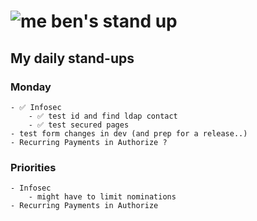 # ![me](https://avatars2.githubusercontent.com/u/5232044?s=50&v=4) ben's stand up

## My daily stand-ups

### Monday

    - ✅ Infosec 
        - ✅ test id and find ldap contact
        - ✅ test secured pages
    - test form changes in dev (and prep for a release..)
    - Recurring Payments in Authorize ?
    
### Priorities 
   
    - Infosec
        - might have to limit nominations
    - Recurring Payments in Authorize
